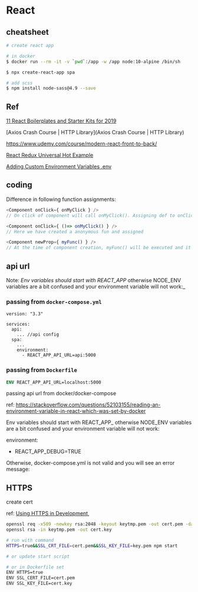 # React

## cheatsheet
```bash
# create react app

# in docker
$ docker run --rm -it -v `pwd`:/app -w /app node:10-alpine /bin/sh

$ npx create-react-app spa

# add scss
$ npm install node-sass@4.9 --save
```

## Ref

[11 React Boilerplates and Starter Kits for 2019](https://blog.bitsrc.io/11-react-application-boilerplates-for-2019-b49a8226ea54)

[Axios Crash Course | HTTP Library](Axios Crash Course | HTTP Library)

https://www.udemy.com/course/modern-react-front-to-back/

[React Redux Universal Hot Example](https://github.com/erikras/react-redux-universal-hot-example)

[Adding Custom Environment Variables .env](https://create-react-app.dev/docs/adding-custom-environment-variables/)

## coding
Difference in following function assignments:
```javascript
<Component onClick={ onMyClick } />
// On click of component will call onMyClick(). Assigning def to onClick

<Component onClick={ ()=> onMyClick() } />
// Here we have created a anonymous fun and assigned

<Component newProp={ myFunc() } />
// At the time of component creation, myFunc() will be executed and it
```
## api url

Note: _Env variables should start with REACT_APP_ otherwise NODE_ENV variables are a bit confused and your environment variable will not work:_

### passing from `docker-compose.yml`
```docker-compose
version: "3.3"

services:
  api:
    ... //api config
  spa:
    ...
    environment:
      - REACT_APP_API_URL=api:5000
```

### passing from `Dockerfile`
```Dockerfile
ENV REACT_APP_API_URL=localhost:5000
```


passing api url from docker/docker-compose

ref: https://stackoverflow.com/questions/52103155/reading-an-environment-variable-in-react-which-was-set-by-docker

Env variables should start with REACT_APP_ otherwise NODE_ENV variables are a bit confused and your environment variable will not work:

environment:
  - REACT_APP_DEBUG=TRUE

Otherwise, docker-compose.yml is not valid and you will see an error message:

## HTTPS
create cert

ref: [Using HTTPS in Development](https://create-react-app.dev/docs/using-https-in-development/), 
```bash
openssl req -x509 -newkey rsa:2048 -keyout keytmp.pem -out cert.pem -days 365
openssl rsa -in keytmp.pem -out cert.key

# run with command
HTTPS=true&&SSL_CRT_FILE=cert.pem&&SSL_KEY_FILE=key.pem npm start

# or update start script

# or in Dockerfile set
ENV HTTPS=true
ENV SSL_CERT_FILE=cert.pem
ENV SSL_KEY_FILE=cert.key
```

